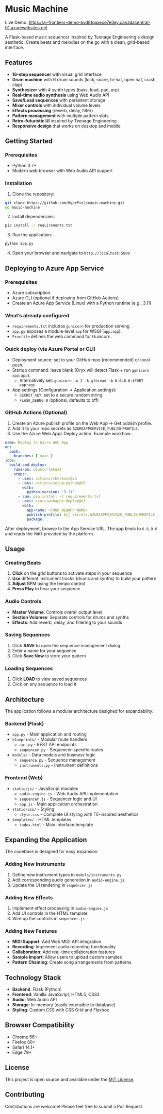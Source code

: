 # Music Machine

Live Demo: https://ai-frontiers-demo-bvd8fqaxece7e0ey.canadacentral-01.azurewebsites.net

A Flask-based music sequencer inspired by Teenage Engineering's design aesthetic. Create beats and melodies on the go with a clean, grid-based interface.

## Features

- **16-step sequencer** with visual grid interface
- **Drum machine** with 6 drum sounds (kick, snare, hi-hat, open hat, crash, clap)
- **Synthesizer** with 4 synth types (bass, lead, pad, arp)
- **Real-time audio synthesis** using Web Audio API
- **Save/Load sequences** with persistent storage
- **Mixer controls** with individual volume levels
- **Effects processing** (reverb, delay, filter)
- **Pattern management** with multiple pattern slots
- **Retro-futuristic UI** inspired by Teenage Engineering
- **Responsive design** that works on desktop and mobile

## Getting Started

### Prerequisites

- Python 3.7+
- Modern web browser with Web Audio API support

### Installation

1. Clone the repository:
```bash
git clone https://github.com/HyprPixl/music-machine.git
cd music-machine
```

2. Install dependencies:
```bash
pip install -r requirements.txt
```

3. Run the application:
```bash
python app.py
```

4. Open your browser and navigate to `http://localhost:5000`

## Deploying to Azure App Service

### Prerequisites
- Azure subscription
- Azure CLI (optional if deploying from GitHub Actions)
- Create an Azure App Service (Linux) with a Python runtime (e.g., 3.11)

### What’s already configured
- `requirements.txt` includes `gunicorn` for production serving.
- `app.py` exposes a module-level `app` for WSGI (`app:app`).
- `Procfile` defines the web command for Gunicorn.

### Quick deploy (via Azure Portal or CLI)
- Deployment source: set to your GitHub repo (recommended) or local push.
- Startup command: leave blank (Oryx will detect Flask + run `gunicorn app:app`).
  - Alternatively set: `gunicorn -w 2 -k gthread -b 0.0.0.0:$PORT app:app`
- App settings (Configuration → Application settings):
  - `SECRET_KEY`: set to a secure random string
  - `FLASK_DEBUG`: `0` (optional, defaults to off)

### GitHub Actions (Optional)
1. Create an Azure publish profile on the Web App → Get publish profile.
2. Add it to your repo secrets as `AZUREAPPSERVICE_PUBLISHPROFILE`.
3. Use the Azure Web Apps Deploy action. Example workflow:

```yaml
name: Deploy to Azure Web App
on:
  push:
    branches: [ main ]
jobs:
  build-and-deploy:
    runs-on: ubuntu-latest
    steps:
      - uses: actions/checkout@v4
      - uses: actions/setup-python@v5
        with:
          python-version: '3.11'
      - run: pip install -r requirements.txt
      - uses: azure/webapps-deploy@v3
        with:
          app-name: <YOUR_WEBAPP_NAME>
          publish-profile: ${{ secrets.AZUREAPPSERVICE_PUBLISHPROFILE }}
          package: .
```

After deployment, browse to the App Service URL. The app binds to `0.0.0.0` and reads the `PORT` provided by the platform.

## Usage

### Creating Beats

1. **Click** on the grid buttons to activate steps in your sequence
2. **Use** different instrument tracks (drums and synths) to build your pattern
3. **Adjust** BPM using the tempo control
4. **Press Play** to hear your sequence

### Audio Controls

- **Master Volume**: Controls overall output level
- **Section Volumes**: Separate controls for drums and synths
- **Effects**: Add reverb, delay, and filtering to your sounds

### Saving Sequences

1. Click **SAVE** to open the sequence management dialog
2. Enter a name for your sequence
3. Click **Save New** to store your pattern

### Loading Sequences

1. Click **LOAD** to view saved sequences
2. Click on any sequence to load it

## Architecture

The application follows a modular architecture designed for expandability:

### Backend (Flask)
- `app.py` - Main application and routing
- `blueprints/` - Modular route handlers
  - `api.py` - REST API endpoints
  - `sequencer.py` - Sequencer-specific routes
- `models/` - Data models and business logic
  - `sequence.py` - Sequence management
  - `instruments.py` - Instrument definitions

### Frontend (Web)
- `static/js/` - JavaScript modules
  - `audio-engine.js` - Web Audio API implementation
  - `sequencer.js` - Sequencer logic and UI
  - `app.js` - Main application orchestration
- `static/css/` - Styling
  - `style.css` - Complete UI styling with TE-inspired aesthetics
- `templates/` - HTML templates
  - `index.html` - Main interface template

## Expanding the Application

The codebase is designed for easy expansion:

### Adding New Instruments

1. Define new instrument types in `models/instruments.py`
2. Add corresponding audio generation in `audio-engine.js`
3. Update the UI rendering in `sequencer.js`

### Adding New Effects

1. Implement effect processing in `audio-engine.js`
2. Add UI controls in the HTML template
3. Wire up the controls in `sequencer.js`

### Adding New Features

- **MIDI Support**: Add Web MIDI API integration
- **Recording**: Implement audio recording functionality
- **Collaboration**: Add real-time collaboration features
- **Sample Import**: Allow users to upload custom samples
- **Pattern Chaining**: Create song arrangements from patterns

## Technology Stack

- **Backend**: Flask (Python)
- **Frontend**: Vanilla JavaScript, HTML5, CSS3
- **Audio**: Web Audio API
- **Storage**: In-memory (easily extensible to database)
- **Styling**: Custom CSS with CSS Grid and Flexbox

## Browser Compatibility

- Chrome 66+
- Firefox 60+
- Safari 14.1+
- Edge 79+

## License

This project is open source and available under the [MIT License](LICENSE).

## Contributing

Contributions are welcome! Please feel free to submit a Pull Request.

